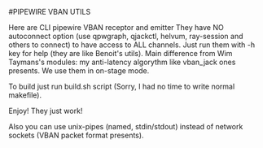 #PIPEWIRE VBAN UTILS

Here are CLI pipewire VBAN receptor and emitter
They have NO autoconnect option (use qpwgraph, qjackctl, helvum, ray-session and others to connect)
to have access to ALL channels. Just run them with -h key for help (they are like Benoit's utils).
Main difference from Wim Taymans's modules: my anti-latency algorythm like vban_jack ones presents.
We use them in on-stage mode.

To build just run build.sh script (Sorry, I had no time to write normal makefile).

Enjoy! They just work!

Also you can use unix-pipes (named, stdin/stdout) instead of network sockets
(VBAN packet format presents).
